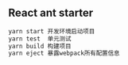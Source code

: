 ## React ant starter

```bash
yarn start 开发环境启动项目
yarn test  单元测试
yarn build 构建项目
yarn eject 暴露webpack所有配置信息
```